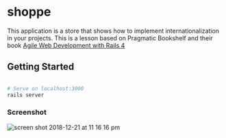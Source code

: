 # shoppe
This application is a store that shows how to implement internationalization in your projects. This is a lesson based on Pragmatic Bookshelf and their book [Agile Web Development with Rails 4](https://pragprog.com/book/rails4/agile-web-development-with-rails-4)


## Getting Started

```bash

# Serve on localhost:3000
rails server
```
### Screenshot
![screen shot 2018-12-21 at 11 16 16 pm](https://user-images.githubusercontent.com/26418542/50389062-b466d080-06f2-11e9-9de8-3f830d89ea0a.png)
```